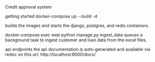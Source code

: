 Credit approval system

getting started
docker-compose up --build -d

builds the images and starts the django, postgres, and redis containers.

docker-compose exec web python manage.py ingest_data
queues a background task to ingest customer and loan data from the excel files.

api endpoints
the api documentation is auto-generated and available via redoc on this url:
http://localhost:8000/docs/
